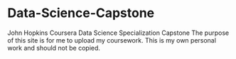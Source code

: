 # Data-Science-Capstone
John Hopkins Coursera Data Science Specialization Capstone
The purpose of this site is for me to upload my coursework. This is my own personal work and should not be copied.
